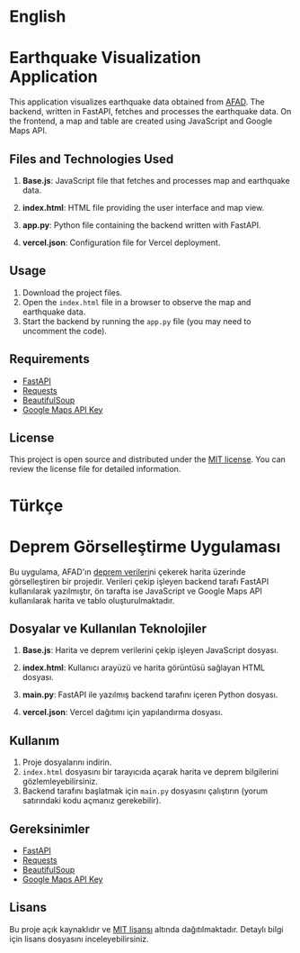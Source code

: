 # English
# Earthquake Visualization Application

This application visualizes earthquake data obtained from [AFAD](https://deprem.afad.gov.tr/last-earthquakes.html). The backend, written in FastAPI, fetches and processes the earthquake data. On the frontend, a map and table are created using JavaScript and Google Maps API.

## Files and Technologies Used

1. **Base.js**: JavaScript file that fetches and processes map and earthquake data.

2. **index.html**: HTML file providing the user interface and map view.

3. **app.py**: Python file containing the backend written with FastAPI.

4. **vercel.json**: Configuration file for Vercel deployment.

## Usage

1. Download the project files.
2. Open the `index.html` file in a browser to observe the map and earthquake data.
3. Start the backend by running the `app.py` file (you may need to uncomment the code).

## Requirements

- [FastAPI](https://fastapi.tiangolo.com/)
- [Requests](https://docs.python-requests.org/en/latest/)
- [BeautifulSoup](https://www.crummy.com/software/BeautifulSoup/)
- [Google Maps API Key](https://developers.google.com/maps/gmp-get-started)

## License

This project is open source and distributed under the [MIT license](LICENSE). You can review the license file for detailed information.

# Türkçe
# Deprem Görselleştirme Uygulaması

Bu uygulama, AFAD'ın [deprem verileri](https://deprem.afad.gov.tr/last-earthquakes.html)ni çekerek harita üzerinde görselleştiren bir projedir. Verileri çekip işleyen backend tarafı FastAPI kullanılarak yazılmıştır, ön tarafta ise JavaScript ve Google Maps API kullanılarak harita ve tablo oluşturulmaktadır.

## Dosyalar ve Kullanılan Teknolojiler

1. **Base.js**: Harita ve deprem verilerini çekip işleyen JavaScript dosyası.

2. **index.html**: Kullanıcı arayüzü ve harita görüntüsü sağlayan HTML dosyası.

3. **main.py**: FastAPI ile yazılmış backend tarafını içeren Python dosyası.

4. **vercel.json**: Vercel dağıtımı için yapılandırma dosyası.

## Kullanım

1. Proje dosyalarını indirin.
2. `index.html` dosyasını bir tarayıcıda açarak harita ve deprem bilgilerini gözlemleyebilirsiniz.
3. Backend tarafını başlatmak için `main.py` dosyasını çalıştırın (yorum satırındaki kodu açmanız gerekebilir).

## Gereksinimler

- [FastAPI](https://fastapi.tiangolo.com/)
- [Requests](https://docs.python-requests.org/en/latest/)
- [BeautifulSoup](https://www.crummy.com/software/BeautifulSoup/)
- [Google Maps API Key](https://developers.google.com/maps/gmp-get-started)

## Lisans

Bu proje açık kaynaklıdır ve [MIT lisansı](LICENSE) altında dağıtılmaktadır. Detaylı bilgi için lisans dosyasını inceleyebilirsiniz.